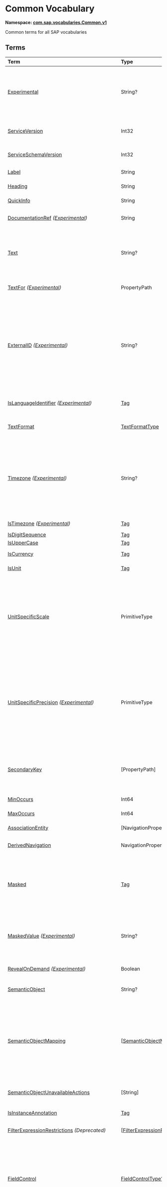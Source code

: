 # Common Vocabulary
**Namespace: [com.sap.vocabularies.Common.v1](Common.xml)**

Common terms for all SAP vocabularies


## Terms

Term|Type|Description
:---|:---|:----------
[Experimental](Common.xml#L43)|String?|<a name="Experimental"></a>Terms, types, and properties annotated with this term are experimental and can be changed incompatibly or removed completely any time without prior warning.<br>Do not use or rely on experimental terms, types, and properties in production environments.
[ServiceVersion](Common.xml#L54)|Int32|<a name="ServiceVersion"></a>1 for first version of a service, incremented when schema changes incompatibly and service is published with a different URI
[ServiceSchemaVersion](Common.xml#L57)|Int32|<a name="ServiceSchemaVersion"></a>0 for first schema version within a service version, incremented when schema changes compatibly
[Label](Common.xml#L62)|String|<a name="Label"></a>A short, human-readable text suitable for labels and captions in UIs
[Heading](Common.xml#L67)|String|<a name="Heading"></a>A short, human-readable text suitable for column headings in UIs
[QuickInfo](Common.xml#L72)|String|<a name="QuickInfo"></a>A short, human-readable text suitable for tool tips in UIs
[DocumentationRef](Common.xml#L77) *([Experimental](Common.md#Experimental))*|String|<a name="DocumentationRef"></a>A URI referencing language-dependent documentation for the annotated model element ([Example](Common.xml#L80))
[Text](Common.xml#L91)|String?|<a name="Text"></a>A descriptive text for values of the annotated property. Value MUST be a dynamic expression when used as metadata annotation.<br>Applicable Annotation Terms:<ul><li>[TextArrangement](UI.md#TextArrangement)</li></ul>
[TextFor](Common.xml#L101) *([Experimental](Common.md#Experimental))*|PropertyPath|<a name="TextFor"></a>The annotated property contains a descriptive text for values of the referenced property.
[ExternalID](Common.xml#L107) *([Experimental](Common.md#Experimental))*|String?|<a name="ExternalID"></a>A human readable identifier for values of the annotated property or parameter. Value MUST be a dynamic expression when used as metadata annotation.<br>If the annotated property is (part of) a foreign key of a resource, the external id is a human readable (part of an) identifier of this resource. There is a one-to-one relationship between each possible value of the annotated property and the corresponding external id. The annotation of a parameter refers to a property of the operation binding parameter.
[IsLanguageIdentifier](Common.xml#L125) *([Experimental](Common.md#Experimental))*|[Tag](https://github.com/oasis-tcs/odata-vocabularies/blob/main/vocabularies/Org.OData.Core.V1.md#Tag)|<a name="IsLanguageIdentifier"></a>An identifier to distinguish multiple texts in different languages for the same entity
[TextFormat](Common.xml#L130)|[TextFormatType](#TextFormatType)|<a name="TextFormat"></a>The annotated property, parameter, or return type contains human-readable text that may contain formatting information
[Timezone](Common.xml#L143) *([Experimental](Common.md#Experimental))*|String?|<a name="Timezone"></a>The point in time represented by the annotated property or parameter shall be interpreted in the given time zone<br>Time zones shall be specified according to the [IANA](https://www.iana.org/time-zones) standard. If this annotation is absent or null or an empty string, points in time are typically interpreted in the current user's or default time zone. The annotation value can be a path expression resolving to a property that may be tagged with [`IsTimezone`](#IsTimezone).
[IsTimezone](Common.xml#L153) *([Experimental](Common.md#Experimental))*|[Tag](https://github.com/oasis-tcs/odata-vocabularies/blob/main/vocabularies/Org.OData.Core.V1.md#Tag)|<a name="IsTimezone"></a>Annotated property or parameter is a time zone
[IsDigitSequence](Common.xml#L204)|[Tag](https://github.com/oasis-tcs/odata-vocabularies/blob/main/vocabularies/Org.OData.Core.V1.md#Tag)|<a name="IsDigitSequence"></a>Contains only digits
[IsUpperCase](Common.xml#L209)|[Tag](https://github.com/oasis-tcs/odata-vocabularies/blob/main/vocabularies/Org.OData.Core.V1.md#Tag)|<a name="IsUpperCase"></a>Contains just uppercase characters
[IsCurrency](Common.xml#L214)|[Tag](https://github.com/oasis-tcs/odata-vocabularies/blob/main/vocabularies/Org.OData.Core.V1.md#Tag)|<a name="IsCurrency"></a>Annotated property or parameter is a currency code
[IsUnit](Common.xml#L219)|[Tag](https://github.com/oasis-tcs/odata-vocabularies/blob/main/vocabularies/Org.OData.Core.V1.md#Tag)|<a name="IsUnit"></a>Annotated property or parameter is a unit of measure
[UnitSpecificScale](Common.xml#L223)|PrimitiveType|<a name="UnitSpecificScale"></a>The number of fractional decimal digits of a currency amount or measured quantity<br>The annotated property contains a currency code or unit of measure, and the annotation value specifies the default scale of numeric values with that currency code or unit of measure. Can be used in e.g. a list of available currency codes or units of measure, or a list of measuring devices to specify the number of fractional digits captured by that device.
[UnitSpecificPrecision](Common.xml#L228) *([Experimental](Common.md#Experimental))*|PrimitiveType|<a name="UnitSpecificPrecision"></a>The number of significant decimal digits of a currency amount or measured quantity<br>The annotated property contains a currency code or unit of measure, and the annotation value specifies the default precision of numeric values with that currency code or unit of measure. Can be used in e.g. a list of available currency codes or units of measure, or a list of measuring devices to specify the number of significant digits captured by that device.
[SecondaryKey](Common.xml#L234)|\[PropertyPath\]|<a name="SecondaryKey"></a>The listed properties form a secondary key<br>Multiple secondary keys are possible using different qualifiers. Unlike [`Core.AlternateKeys`](https://github.com/oasis-tcs/odata-vocabularies/blob/main/vocabularies/Org.OData.Core.V1.md#AlternateKeys), secondary keys need not support addressing an entity in a resource path.
[MinOccurs](Common.xml#L243)|Int64|<a name="MinOccurs"></a>The annotated set or collection contains at least this number of items
[MaxOccurs](Common.xml#L247)|Int64|<a name="MaxOccurs"></a>The annotated set or collection contains at most this number of items
[AssociationEntity](Common.xml#L251)|\[NavigationPropertyPath\]|<a name="AssociationEntity"></a>Entity representing an n:m association with attributes
[DerivedNavigation](Common.xml#L258)|NavigationPropertyPath|<a name="DerivedNavigation"></a>Shortcut for a multi-segment navigation, contains the long path with all its segments
[Masked](Common.xml#L264)|[Tag](https://github.com/oasis-tcs/odata-vocabularies/blob/main/vocabularies/Org.OData.Core.V1.md#Tag)|<a name="Masked"></a>Property contains sensitive data that should by default be masked on a UI and clear-text visible only upon user interaction<br>This tag affects only the presentation to the user. The data are still transmitted in the response and can hence be observed using browser tools.
[MaskedValue](Common.xml#L283) *([Experimental](Common.md#Experimental))*|String?|<a name="MaskedValue"></a>Property contains sensitive data that is by default not transferred<br>By default a masked property is excluded from responses and instead an instance annotation with this term is sent, containing a masked value that can be rendered by user interfaces.
[RevealOnDemand](Common.xml#L292) *([Experimental](Common.md#Experimental))*|Boolean|<a name="RevealOnDemand"></a>Unmasked data for this property can be requested with custom query option `masked-values=false`
[SemanticObject](Common.xml#L298)|String?|<a name="SemanticObject"></a>Name of the Semantic Object represented as this entity type or identified by this property
[SemanticObjectMapping](Common.xml#L301)|\[[SemanticObjectMappingAbstract](#SemanticObjectMappingAbstract)\]|<a name="SemanticObjectMapping"></a>Maps properties of the annotated entity type or sibling properties of the annotated property to properties of the Semantic Object<br>This allows "renaming" of properties in the current context to match property names of the Semantic Object, e.g. `SenderPartyID` to `PartyID`. Only properties explicitly listed in the mapping are renamed, all other properties are available for intent-based navigation with their "local" name.
[SemanticObjectUnavailableActions](Common.xml#L322)|\[String\]|<a name="SemanticObjectUnavailableActions"></a>List of actions that are not available in the current state of the instance of the Semantic Object
[IsInstanceAnnotation](Common.xml#L326)|[Tag](https://github.com/oasis-tcs/odata-vocabularies/blob/main/vocabularies/Org.OData.Core.V1.md#Tag)|<a name="IsInstanceAnnotation"></a>Term can also be used as instance annotation; AppliesTo of this term specifies where it can be applied
[FilterExpressionRestrictions](Common.xml#L356) *(Deprecated)*|\[[FilterExpressionRestrictionType](#FilterExpressionRestrictionType)\]|<a name="FilterExpressionRestrictions"></a>Use term Capabilities.FilterRestrictions instead
[FieldControl](Common.xml#L399)|[FieldControlType?](#FieldControlType)|<a name="FieldControl"></a>Control state of a property, parameter, or the media stream of a media entity<br>This term can be used for static field control, providing an enumeration member value in $metadata, as well as dynamically, providing a `Path` expression.<br>In the dynamic case the property referenced by the `Path` expression MUST be of type `Edm.Byte` to accommodate OData V2 services as well as V4 infrastructures that don't support enumeration types.
[ExceptionCategory](Common.xml#L456) *([Experimental](Common.md#Experimental))*|String|<a name="ExceptionCategory"></a>A machine-readable exception category
[Application](Common.xml#L461) *([Experimental](Common.md#Experimental))*|[ApplicationType](#ApplicationType)|<a name="Application"></a>...
[Timestamp](Common.xml#L481) *([Experimental](Common.md#Experimental))*|DateTimeOffset|<a name="Timestamp"></a>...
[TransactionId](Common.xml#L486) *([Experimental](Common.md#Experimental))*|String|<a name="TransactionId"></a>...
[ErrorResolution](Common.xml#L491) *([Experimental](Common.md#Experimental))*|[ErrorResolutionType](#ErrorResolutionType)|<a name="ErrorResolution"></a>Hints for resolving this error
[Messages](Common.xml#L509)|\[ComplexType\]|<a name="Messages"></a>Collection of end-user messages<br><p>The name of the message type is service-specific, its structure components are identified by naming convention, following the names of the OData error response structure.</p> <p>The minimum structure is</p> <ul> <li><code>code: Edm.String</code></li> <li><code>message: Edm.String</code></li> <li><code>target: Edm.String nullable</code></li> <li><code>additionalTargets: Collection(Edm.String)</code></li> <li><code>transition: Edm.Boolean</code></li> <li><code>numericSeverity: Edm.Byte</code></li> <li><code>longtextUrl: Edm.String nullable</code></li> </ul> 
[additionalTargets](Common.xml#L525) *([Experimental](Common.md#Experimental))*|\[String\]|<a name="additionalTargets"></a>Additional targets for the message<br>This instance annotation can be applied to the `error` object and the objects within the `details` array of an OData error response
[longtextUrl](Common.xml#L531)|URL|<a name="longtextUrl"></a>Location of the message long text<br>This instance annotation can be applied to the `error` object and the objects within the `details` array of an OData error response
[numericSeverity](Common.xml#L537)|[NumericMessageSeverityType](#NumericMessageSeverityType)|<a name="numericSeverity"></a>Classifies an end-user message as info, success, warning, or error<br>This instance annotation can be applied to the `error` object and the objects within the `details` array of an OData error response
[MaximumNumericMessageSeverity](Common.xml#L542) *([Experimental](Common.md#Experimental))*|[NumericMessageSeverityType?](#NumericMessageSeverityType)|<a name="MaximumNumericMessageSeverity"></a>The maximum severity of all end-user messages attached to an entity, null if no messages are attached<br>This metadata annotation can be applied to entity types that are also annotated with term [`Common.Messages`](#Messages)
[IsActionCritical](Common.xml#L571)|Boolean|<a name="IsActionCritical"></a>Criticality of the function or action to enforce a warning or similar before it's executed
[Attributes](Common.xml#L575)|\[PropertyPath\]|<a name="Attributes"></a>Attributes related to this property, which may occur in denormalized entity types
[RelatedRecursiveHierarchy](Common.xml#L579)|AnnotationPath|<a name="RelatedRecursiveHierarchy"></a>A recursive hierarchy related to this property. The annotation path must end in Aggregation.RecursiveHierarchy.
[Interval](Common.xml#L583)|[IntervalType](#IntervalType)|<a name="Interval"></a>An interval with lower and upper boundaries described by two properties
[ResultContext](Common.xml#L606)|[Tag](https://github.com/oasis-tcs/odata-vocabularies/blob/main/vocabularies/Org.OData.Core.V1.md#Tag)|<a name="ResultContext"></a>The annotated entity type has one or more containment navigation properties. An instance of the annotated entity type provides the context required for determining the target entity sets reached by these containment navigation properties.
[SAPObjectNodeType](Common.xml#L614) *([Experimental](Common.md#Experimental))*|[SAPObjectNodeTypeType](#SAPObjectNodeTypeType)|<a name="SAPObjectNodeType"></a>The SAP Object Node Type represented by the annotated entity type<br>SAP Object Node Types define the structure of SAP Object Types, which are a generalization of Business Object, Technical Object, Configuration Object, and Analytical Object.
[Composition](Common.xml#L630) *([Experimental](Common.md#Experimental))*|[Tag](https://github.com/oasis-tcs/odata-vocabularies/blob/main/vocabularies/Org.OData.Core.V1.md#Tag)|<a name="Composition"></a>The annotated navigation property represents a logical composition, even though it is non-containment<br>The entities related via this navigation property have an existential dependency on their composition parent. The entity set of the composition parent MUST contain a NavigationPropertyBinding for this navigation property.
[SAPObjectNodeTypeReference](Common.xml#L639) *([Experimental](Common.md#Experimental))*|String|<a name="SAPObjectNodeTypeReference"></a>The entity referenced by the annotated property has the [`SAPObjectNodeType`](#SAPObjectNodeType) with this name<br>The entity containing the property and the entity referenced by it will in general have different SAP Object Node Types.
[IsNaturalPerson](Common.xml#L647)|[Tag](https://github.com/oasis-tcs/odata-vocabularies/blob/main/vocabularies/Org.OData.Core.V1.md#Tag)|<a name="IsNaturalPerson"></a>The annotated entity type (e.g. `Employee`) or annotation (e.g. `IsImageUrl`) represents a natural person
[ValueList](Common.xml#L653)|[ValueListType](#ValueListType)|<a name="ValueList"></a>Specifies how to get a list of acceptable values for a property or parameter<br>The value list can be based on user input that is passed in the value list request. The value list can be used for type-ahead and classical pick lists.
[ValueListRelevantQualifiers](Common.xml#L727)|\[[SimpleIdentifier](https://github.com/oasis-tcs/odata-vocabularies/blob/main/vocabularies/Org.OData.Core.V1.md#SimpleIdentifier)\]|<a name="ValueListRelevantQualifiers"></a>List of qualifiers of relevant ValueList annotations<br>The value of this annotation is a dynamic expression for calculating the qualifiers of relevant value lists depending on the values of one or more other properties.
[ValueListWithFixedValues](Common.xml#L732)|[Tag](https://github.com/oasis-tcs/odata-vocabularies/blob/main/vocabularies/Org.OData.Core.V1.md#Tag)|<a name="ValueListWithFixedValues"></a>If specified as true, there's only one value list mapping and its value list consists of a small number of fixed values<br>Applicable Annotation Terms:<ul><li>[ValueListShowValuesImmediately](#ValueListShowValuesImmediately)</li></ul>
[ValueListShowValuesImmediately](Common.xml#L741) *([Experimental](Common.md#Experimental))*|[Tag](https://github.com/oasis-tcs/odata-vocabularies/blob/main/vocabularies/Org.OData.Core.V1.md#Tag)|<a name="ValueListShowValuesImmediately"></a>A value list with a very small number of fixed values, can decide to show all values immediately
[ValueListForValidation](Common.xml#L746)|String|<a name="ValueListForValidation"></a>Contains the qualifier of the ValueList or ValueListMapping that should be used for validation<br>An empty string identifies the ValueList or ValueListMapping without a qualifier.
[ValueListReferences](Common.xml#L751)|\[URL\]|<a name="ValueListReferences"></a>A list of URLs of CSDL documents containing value list mappings for this parameter or property
[ValueListMapping](Common.xml#L756)|[ValueListMappingType](#ValueListMappingType)|<a name="ValueListMapping"></a>Specifies the mapping between data service properties and value list properties<br>The value list can be filtered based on user input. It can be used for type-ahead and classical pick lists. There may be many alternative mappings with different qualifiers.
[IsCalendarYear](Common.xml#L868)|[Tag](https://github.com/oasis-tcs/odata-vocabularies/blob/main/vocabularies/Org.OData.Core.V1.md#Tag)|<a name="IsCalendarYear"></a>Property encodes a year number as string following the logical pattern (-?)YYYY(Y*) consisting of an optional minus sign for years B.C. followed by at least four digits. The string matches the regex pattern -?([1-9][0-9]{3,}\|0[0-9]{3})
[IsCalendarHalfyear](Common.xml#L877)|[Tag](https://github.com/oasis-tcs/odata-vocabularies/blob/main/vocabularies/Org.OData.Core.V1.md#Tag)|<a name="IsCalendarHalfyear"></a>Property encodes a halfyear number as string following the logical pattern H consisting of a single digit. The string matches the regex pattern [1-2]
[IsCalendarQuarter](Common.xml#L886)|[Tag](https://github.com/oasis-tcs/odata-vocabularies/blob/main/vocabularies/Org.OData.Core.V1.md#Tag)|<a name="IsCalendarQuarter"></a>Property encodes a calendar quarter number as string following the logical pattern Q consisting of a single digit. The string matches the regex pattern [1-4]
[IsCalendarMonth](Common.xml#L895)|[Tag](https://github.com/oasis-tcs/odata-vocabularies/blob/main/vocabularies/Org.OData.Core.V1.md#Tag)|<a name="IsCalendarMonth"></a>Property encodes a calendar month number as string following the logical pattern MM consisting of two digits. The string matches the regex pattern 0[1-9]\|1[0-2]
[IsCalendarWeek](Common.xml#L904)|[Tag](https://github.com/oasis-tcs/odata-vocabularies/blob/main/vocabularies/Org.OData.Core.V1.md#Tag)|<a name="IsCalendarWeek"></a>Property encodes a calendar week number as string following the logical pattern WW consisting of two digits. The string matches the regex pattern 0[1-9]\|[1-4][0-9]\|5[0-3]
[IsDayOfCalendarMonth](Common.xml#L913)|[Tag](https://github.com/oasis-tcs/odata-vocabularies/blob/main/vocabularies/Org.OData.Core.V1.md#Tag)|<a name="IsDayOfCalendarMonth"></a>Day number relative to a calendar month. Valid values are between 1 and 31.
[IsDayOfCalendarYear](Common.xml#L921)|[Tag](https://github.com/oasis-tcs/odata-vocabularies/blob/main/vocabularies/Org.OData.Core.V1.md#Tag)|<a name="IsDayOfCalendarYear"></a>Day number relative to a calendar year. Valid values are between 1 and 366.
[IsCalendarYearHalfyear](Common.xml#L929)|[Tag](https://github.com/oasis-tcs/odata-vocabularies/blob/main/vocabularies/Org.OData.Core.V1.md#Tag)|<a name="IsCalendarYearHalfyear"></a>Property encodes a calendar year and halfyear as string following the logical pattern (-?)YYYY(Y*)H consisting of an optional minus sign for years B.C. followed by at least five digits, where the last digit represents the halfyear. The string matches the regex pattern -?([1-9][0-9]{3,}\|0[0-9]{3})[1-2]
[IsCalendarYearQuarter](Common.xml#L939)|[Tag](https://github.com/oasis-tcs/odata-vocabularies/blob/main/vocabularies/Org.OData.Core.V1.md#Tag)|<a name="IsCalendarYearQuarter"></a>Property encodes a calendar year and quarter as string following the logical pattern (-?)YYYY(Y*)Q consisting of an optional minus sign for years B.C. followed by at least five digits, where the last digit represents the quarter. The string matches the regex pattern -?([1-9][0-9]{3,}\|0[0-9]{3})[1-4]
[IsCalendarYearMonth](Common.xml#L949)|[Tag](https://github.com/oasis-tcs/odata-vocabularies/blob/main/vocabularies/Org.OData.Core.V1.md#Tag)|<a name="IsCalendarYearMonth"></a>Property encodes a calendar year and month as string following the logical pattern (-?)YYYY(Y*)MM consisting of an optional minus sign for years B.C. followed by at least six digits, where the last two digits represent the months January to December. The string matches the regex pattern -?([1-9][0-9]{3,}\|0[0-9]{3})(0[1-9]\|1[0-2])
[IsCalendarYearWeek](Common.xml#L960)|[Tag](https://github.com/oasis-tcs/odata-vocabularies/blob/main/vocabularies/Org.OData.Core.V1.md#Tag)|<a name="IsCalendarYearWeek"></a>Property encodes a calendar year and week as string following the logical pattern (-?)YYYY(Y*)WW consisting of an optional minus sign for years B.C. followed by at least six digits, where the last two digits represent week number in the year. The string matches the regex pattern -?([1-9][0-9]{3,}\|0[0-9]{3})(0[1-9]\|[1-4][0-9]\|5[0-3])
[IsCalendarDate](Common.xml#L970)|[Tag](https://github.com/oasis-tcs/odata-vocabularies/blob/main/vocabularies/Org.OData.Core.V1.md#Tag)|<a name="IsCalendarDate"></a>Property encodes a calendar date: year, month and day as string following the logical pattern (-?)YYYY(Y*)MMDD consisting of an optional minus sign for years B.C. followed by at least eight digits, where the last four digits represent the months January to December (MM) and the day of the month (DD). The string matches the regex pattern -?([1-9][0-9]{3,}\|0[0-9]{3})(0[1-9]\|1[0-2])(0[1-9]\|[12][0-9]\|3[01]) The regex pattern does not reflect the additional constraint for "Day-of-month Values": The day value must be no more than 30 if month is one of 04, 06, 09, or 11, no more than 28 if month is 02 and year is not divisible by 4, or is divisible by 100 but not by 400, and no more than 29 if month is 02 and year is divisible by 400, or by 4 but not by 100.
[IsFiscalYear](Common.xml#L987)|[Tag](https://github.com/oasis-tcs/odata-vocabularies/blob/main/vocabularies/Org.OData.Core.V1.md#Tag)|<a name="IsFiscalYear"></a>Property encodes a fiscal year number as string following the logical pattern YYYY consisting of four digits. The string matches the regex pattern [1-9][0-9]{3}
[IsFiscalPeriod](Common.xml#L996)|[Tag](https://github.com/oasis-tcs/odata-vocabularies/blob/main/vocabularies/Org.OData.Core.V1.md#Tag)|<a name="IsFiscalPeriod"></a>Property encodes a fiscal period as string following the logical pattern PPP consisting of three digits. The string matches the regex pattern [0-9]{3}
[IsFiscalYearPeriod](Common.xml#L1005)|[Tag](https://github.com/oasis-tcs/odata-vocabularies/blob/main/vocabularies/Org.OData.Core.V1.md#Tag)|<a name="IsFiscalYearPeriod"></a>Property encodes a fiscal year and period as string following the logical pattern YYYYPPP consisting of seven digits, where the last three digits represent the fiscal period in the year. The string matches the regex pattern ([1-9][0-9]{3})([0-9]{3})
[IsFiscalQuarter](Common.xml#L1015)|[Tag](https://github.com/oasis-tcs/odata-vocabularies/blob/main/vocabularies/Org.OData.Core.V1.md#Tag)|<a name="IsFiscalQuarter"></a>Property encodes a fiscal quarter number as string following the logical pattern Q consisting of a single digit. The string matches the regex pattern [1-4]
[IsFiscalYearQuarter](Common.xml#L1023)|[Tag](https://github.com/oasis-tcs/odata-vocabularies/blob/main/vocabularies/Org.OData.Core.V1.md#Tag)|<a name="IsFiscalYearQuarter"></a>Property encodes a fiscal year and quarter as string following the logical pattern YYYYQ consisting of five digits, where the last digit represents the quarter. The string matches the regex pattern [1-9][0-9]{3}[1-4]
[IsFiscalWeek](Common.xml#L1032)|[Tag](https://github.com/oasis-tcs/odata-vocabularies/blob/main/vocabularies/Org.OData.Core.V1.md#Tag)|<a name="IsFiscalWeek"></a>Property encodes a fiscal week number as string following the logical pattern WW consisting of two digits. The string matches the regex pattern 0[1-9]\|[1-4][0-9]\|5[0-3]
[IsFiscalYearWeek](Common.xml#L1040)|[Tag](https://github.com/oasis-tcs/odata-vocabularies/blob/main/vocabularies/Org.OData.Core.V1.md#Tag)|<a name="IsFiscalYearWeek"></a>Property encodes a fiscal year and week as string following the logical pattern YYYYWW consisting of six digits, where the last two digits represent the week number in the year. The string matches the regex pattern [1-9][0-9]{3}(0[1-9]\|[1-4][0-9]\|5[0-3])
[IsDayOfFiscalYear](Common.xml#L1049)|[Tag](https://github.com/oasis-tcs/odata-vocabularies/blob/main/vocabularies/Org.OData.Core.V1.md#Tag)|<a name="IsDayOfFiscalYear"></a>Day number relative to a fiscal year. Valid values are between 1 and 371.
[IsFiscalYearVariant](Common.xml#L1056)|[Tag](https://github.com/oasis-tcs/odata-vocabularies/blob/main/vocabularies/Org.OData.Core.V1.md#Tag)|<a name="IsFiscalYearVariant"></a>Property encodes a fiscal year variant
[MutuallyExclusiveTerm](Common.xml#L1064)|[Tag](https://github.com/oasis-tcs/odata-vocabularies/blob/main/vocabularies/Org.OData.Core.V1.md#Tag)|<a name="MutuallyExclusiveTerm"></a>Only one term of the group identified with the Qualifier attribute can be applied
[OperationTemplate](Common.xml#L1068) *([Experimental](Common.md#Experimental))*|[QualifiedName](#QualifiedName)|<a name="OperationTemplate"></a>Qualified name of an operation that serves as template for the operation described by the annotated term or term property<br>Operations named in this annotation cannot themselves be invoked.
[DraftRoot](Common.xml#L1077)|[DraftRootType](#DraftRootType)|<a name="DraftRoot"></a>Root entities of business documents that support the draft pattern
[DraftNode](Common.xml#L1218) *(Deprecated)*|[DraftNodeType](#DraftNodeType)|<a name="DraftNode"></a>Draft nodes are marked with [`DraftActivationVia`](#DraftActivationVia)
[DraftActivationVia](Common.xml#L1257)|\[[SimpleIdentifier](https://github.com/oasis-tcs/odata-vocabularies/blob/main/vocabularies/Org.OData.Core.V1.md#SimpleIdentifier)\]|<a name="DraftActivationVia"></a>Draft entities in this set are indirectly activated via draft entities in the referenced entity sets
[EditableFieldFor](Common.xml#L1261)|PropertyPath|<a name="EditableFieldFor"></a>The annotated property is an editable field for the referenced key property
[SemanticKey](Common.xml#L1291)|\[PropertyPath\]|<a name="SemanticKey"></a>The listed properties form the semantic key, i.e. they are unique modulo IsActiveEntity
[SideEffects](Common.xml#L1295)|[SideEffectsType](#SideEffectsType)|<a name="SideEffects"></a>Describes side-effects of modification operations
[DefaultValuesFunction](Common.xml#L1382)|[QualifiedName](#QualifiedName)|<a name="DefaultValuesFunction"></a>Function to calculate default values based on user input that is only known to the client and "context information" that is already available to the service<br><p>The default values function must have a bound overload whose binding parameter type matches the annotation target</p> <ul> <li>for an entity set: collection of entity type of entity set</li> <li>for a navigation property: identical to the type of the navigation property (single- or collection-valued)</li> <li>for a bound action/function: identical to the binding parameter type of the annotated action/function</li> </ul> <p>In addition the overload can have non-binding parameters for values that the user has already entered:</p> <ul> <li>for an entity set or navigation property: each non-binding parameter name and type must match the name and type of a property of the entity to be created</li> <li>for an action or function: each non-binding parameter name and type must match the name and type of a non-binding parameter of the action or function to be called</li> </ul> <p>The result type of the default values function is a complex type whose properties correspond in name and type to a subset of</p> <ul> <li>the properties of the entity to create, or</li> <li>the parameters of the action or function to call</li> </ul> 
[DerivedDefaultValue](Common.xml#L1402) *([Experimental](Common.md#Experimental))*|String|<a name="DerivedDefaultValue"></a>Function import to derive a default value for the property from a given context.<br><p>Function import has two parameters of complex types:</p> <ul> <li><code>parameters</code>, a structure resembling the entity type the parameter entity set related to the entity set of the annotated property</li> <li><code>properties</code>, a structure resembling the type of the entity set of the annotated property</li> </ul> <p>The return type must be of the same type as the annotated property.</p> <p>Arguments passed to the function import are used as context for deriving the default value. The function import returns this default value, or null in case such a value could not be determined.</p> 
[FilterDefaultValue](Common.xml#L1419)|PrimitiveType?|<a name="FilterDefaultValue"></a>A default value for the property to be used in filter expressions.
[FilterDefaultValueHigh](Common.xml#L1423) *([Experimental](Common.md#Experimental))*|PrimitiveType?|<a name="FilterDefaultValueHigh"></a>A default upper limit for the property to be used in 'less than or equal' filter expressions.
[DerivedFilterDefaultValue](Common.xml#L1428) *([Experimental](Common.md#Experimental))*|String|<a name="DerivedFilterDefaultValue"></a>Function import to derive a default value for the property from a given context in order to use it in filter expressions.<br><p>Function import has two parameters of complex types:</p> <ul> <li><code>parameters</code>, a structure resembling the entity type the parameter entity set related to the entity set of the annotated property</li> <li><code>properties</code>, a structure resembling the type of the entity set of the annotated property</li> </ul> <p>The return type must be of the same type as the annotated property.</p> <p>Arguments passed to the function import are used as context for deriving the default value. The function import returns this default value, or null in case such a value could not be determined.</p> 
[SortOrder](Common.xml#L1448)|\[[SortOrderType](#SortOrderType)\]|<a name="SortOrder"></a>List of sort criteria<br>The items of the annotated entity set or the items of the collection of the annotated entity type are sorted by the first entry of the SortOrder collection. Items with same value for this first sort criteria are sorted by the second entry of the SortOrder collection, and so on.
[RecursiveHierarchy](Common.xml#L1508) *(Deprecated)*|[RecursiveHierarchyType](#RecursiveHierarchyType)|<a name="RecursiveHierarchy"></a>Use terms [Aggregation.RecursiveHierarchy](https://github.com/oasis-tcs/odata-vocabularies/blob/main/vocabularies/Org.OData.Aggregation.V1.md#RecursiveHierarchy) and [Hierarchy.RecursiveHierarchy](https://github.com/SAP/odata-vocabularies/blob/main/vocabularies/Hierarchy.md#RecursiveHierarchy) instead
[CreatedAt](Common.xml#L1556)|DateTimeOffset?|<a name="CreatedAt"></a>Creation timestamp
[CreatedBy](Common.xml#L1560)|[UserID?](#UserID)|<a name="CreatedBy"></a>First editor
[ChangedAt](Common.xml#L1564)|DateTimeOffset?|<a name="ChangedAt"></a>Last modification timestamp
[ChangedBy](Common.xml#L1568)|[UserID?](#UserID)|<a name="ChangedBy"></a>Last editor
[OriginalProtocolVersion](Common.xml#L1580)|String|<a name="OriginalProtocolVersion"></a>Original protocol version of a converted (V4) CSDL document, allowed values `2.0` and `3.0`
[ApplyMultiUnitBehaviorForSortingAndFiltering](Common.xml#L1585)|[Tag](https://github.com/oasis-tcs/odata-vocabularies/blob/main/vocabularies/Org.OData.Core.V1.md#Tag)|<a name="ApplyMultiUnitBehaviorForSortingAndFiltering"></a>Sorting and filtering of amounts in multiple currencies needs special consideration<br>TODO: add link to UX documentation on https://experience.sap.com/fiori-design/
[mediaUploadLink](Common.xml#L1590) *([Experimental](Common.md#Experimental))*|URL|<a name="mediaUploadLink"></a>URL for uploading new media content to a Document Management Service<br>In contrast to the `@odata.mediaEditLink` this URL allows to upload new media content without directly changing a stream property or media resource. The upload request typically uses HTTP POST with `Content-Type: multipart/form-data` following RFC 7578. The upload request must contain one multipart representing the content of the file. The `name` parameter in the `Content-Disposition` header (as described in RFC 7578) is irrelevant, but the `filename` parameter is expected. If the request succeeds the response will contain a JSON body of `Content-Type: application/json` with a JSON property `readLink`. The newly uploaded media resource can be linked to the stream property by changing the `@odata.mediaReadLink` to the value of this `readLink` in a subsequent PATCH request to the OData entity.
[PrimitivePropertyPath](Common.xml#L1605) *([Experimental](Common.md#Experimental))*|[Tag](https://github.com/oasis-tcs/odata-vocabularies/blob/main/vocabularies/Org.OData.Core.V1.md#Tag)|<a name="PrimitivePropertyPath"></a>A term or term property with this tag whose type is (a collection of) `Edm.PropertyPath` MUST resolve to a primitive structural property
[WebSocketBaseURL](Common.xml#L1610) *([Experimental](Common.md#Experimental))*|URL|<a name="WebSocketBaseURL"></a>Base URL for WebSocket connections<br>This annotation MUST be unqualified.
[WebSocketChannel](Common.xml#L1618) *([Experimental](Common.md#Experimental))*|String?|<a name="WebSocketChannel"></a>Channel for WebSocket connections<br><p>Messages sent over the channel follow the <a href="https://community.sap.com/t5/application-development-blog-posts/specification-of-the-push-channel-protocol-pcp/ba-p/13137541">ABAP Push Channel Protocol</a>. To consume a channel, the client opens a web socket connection at the <a href="#WebSocketBaseURL"><code>WebSocketBaseURL</code></a> followed by URL parameters</p> <ul> <li>parameter name = annotation qualifier, parameter value = channel ID (see below)</li> <li>parameter name = <code>relatedService</code>, parameter value = base URL (relative to server root) of the OData service of the app</li> </ul> <p>Supported qualifiers and channel IDs:</p> <dl> <dt>`sideEffects` <dd>Notifications about side effects to be triggered by the client (channel ID = non-null annotation value) </dl> 
[AddressViaNavigationPath](Common.xml#L1635)|[Tag](https://github.com/oasis-tcs/odata-vocabularies/blob/main/vocabularies/Org.OData.Core.V1.md#Tag)|<a name="AddressViaNavigationPath"></a>Service prefers requests to use a resource path with navigation properties<br>Use this tag on services that do not restrict requests to certain resource paths via [`Capabilities`](https://oasis-tcs.github.io/odata-vocabularies/vocabularies/Org.OData.Capabilities.V1.html) or [`Core.RequiresExplicitBinding`](https://oasis-tcs.github.io/odata-vocabularies/vocabularies/Org.OData.Core.V1.html#RequiresExplicitBinding) annotations, but that prefer requests with a resource path that contains the navigation properties reflecting the UI structure.<br>For example, entering a cancellation fee into an order item field bound to `CancellationItem/Fee` leads to a `PATCH Orders(23)/Items(5)/CancellationItem` request with `{"Fee": ...}` payload.
[IsActionPayload](Common.xml#L1650) *([Experimental](Common.md#Experimental))*|\[PropertyPath\]|<a name="IsActionPayload"></a>A PUT or DELETE request that addresses a stream value via this annotation target path behaves like an operation with side effects<br>It has the same effect as an action invocation with a stream parameter in the payload but allows the stream value to be processed chunk-by-chunk. Other properties of the same entity that are referenced in the path collection can be set as part of the same operation, as if they were additional action parameters. They must be transferred in a prior PUT or PATCH request. Creation and deletion of the entity are implicitly handled by the service.

<a name="TextFormatType"></a>
## [TextFormatType](Common.xml#L134)


Member|Value|Description
:-----|----:|:----------
[plain](Common.xml#L135)|0|Plain text, line breaks represented as the character 0x0A
[html](Common.xml#L138)|1|Plain text with markup that can validly appear directly within an HTML DIV element

<a name="SemanticObjectMappingAbstract"></a>
## [*SemanticObjectMappingAbstract*](Common.xml#L305)
Maps a property of the Semantic Object to a property of the annotated entity type or a sibling property of the annotated property or a constant value

**Derived Types:**
- [SemanticObjectMappingType](#SemanticObjectMappingType)
- [SemanticObjectMappingConstant](#SemanticObjectMappingConstant)

Property|Type|Description
:-------|:---|:----------
[SemanticObjectProperty](Common.xml#L307)|String|Name of the Semantic Object property

<a name="SemanticObjectMappingType"></a>
## [SemanticObjectMappingType](Common.xml#L311): [SemanticObjectMappingAbstract](#SemanticObjectMappingAbstract)


Property|Type|Description
:-------|:---|:----------
[*SemanticObjectProperty*](Common.xml#L307)|String|Name of the Semantic Object property
[LocalProperty](Common.xml#L312)|PropertyPath|Path to a local property that provides the value for the Semantic Object property

<a name="SemanticObjectMappingConstant"></a>
## [SemanticObjectMappingConstant](Common.xml#L316): [SemanticObjectMappingAbstract](#SemanticObjectMappingAbstract) *([Experimental](Common.md#Experimental))*


Property|Type|Description
:-------|:---|:----------
[*SemanticObjectProperty*](Common.xml#L307)|String|Name of the Semantic Object property
[Constant](Common.xml#L318)|PrimitiveType|Constant value for the Semantic Object property

<a name="FilterExpressionRestrictionType"></a>
## [FilterExpressionRestrictionType](Common.xml#L367) *(Deprecated)*
Use term Capabilities.FilterRestrictions instead

<a name="FilterExpressionType"></a>
## [FilterExpressionType](Common.xml#L379) *(Deprecated)*
Use term Capabilities.FilterRestrictions instead

<a name="FieldControlType"></a>
## [FieldControlType](Common.xml#L404)
Control state of a property

When changes are requested, the value of this annotation in the before-image or after-image
          of the request plays a role. These may differ if the value is given dynamically in the metadata.

Member|Value|Description
:-----|----:|:----------
[Mandatory](Common.xml#L410)|7|Property is mandatory from a business perspective<br><p>A request that</p> <ul> <li>sets the property to null or an empty value or</li> <li>creates a non-<a href="#DraftRoot">draft</a> entity and omits the property or</li> <li>activates a draft entity while the property is null or empty</li> </ul> <p>fails entirely if this annotation is <code>Mandatory</code> in the after-image of the request. The empty string is an empty value. Service-specific rules may consider other values, also of non-string type, empty. Values in draft entities are never considered empty. Mandatory properties SHOULD be decorated in the UI with an asterisk. Null or empty values can also be disallowed by restricting the property value range with the standard type facet <code>Nullable</code> or terms from the <a href="https://github.com/oasis-tcs/odata-vocabularies/blob/main/vocabularies/Org.OData.Validation.V1.md">Validation vocabulary</a>.</p> 
[Optional](Common.xml#L426)|3|Property may have a value<br>This value does not make sense as a static annotation value.
[ReadOnly](Common.xml#L430)|1|Property value cannot be changed<br>A request to change the property to a value that differs from the before-image fails entirely according to [OData-Protocol, section 11.4.3](https://docs.oasis-open.org/odata/odata/v4.01/odata-v4.01-part1-protocol.html#sec_UpdateanEntity) if this annotation is given dynamically as `ReadOnly` in the before-image of the request.<br> To statically mark a property as read-only use term [Core.Computed](https://github.com/oasis-tcs/odata-vocabularies/blob/main/vocabularies/Org.OData.Core.V1.md#Computed) instead.
[Inapplicable](Common.xml#L440)|0|Property has no meaning in the current entity state<br>A request that sets the property to a non-initial non-null value fails entirely if this annotation is `Inapplicable` in the after-image of the request.<br> This value does not make sense as a static annotation value.<br>Example for dynamic use: in a travel expense report the property `DestinationCountry` is inapplicable if trip type is domestic, and mandatory if trip type is international.
[Hidden](Common.xml#L450)|0|Deprecated synonym for Inapplicable, do not use<br>To statically hide a property on a UI use [UI.Hidden](UI.md#Hidden) instead

<a name="ApplicationType"></a>
## [ApplicationType](Common.xml#L466) *([Experimental](Common.md#Experimental))*


Property|Type|Description
:-------|:---|:----------
[Component](Common.xml#L468)|String?|Software component of service implementation
[ServiceRepository](Common.xml#L471)|String?|...
[ServiceId](Common.xml#L474)|String?|...
[ServiceVersion](Common.xml#L477)|String?|...

<a name="ErrorResolutionType"></a>
## [ErrorResolutionType](Common.xml#L496) *([Experimental](Common.md#Experimental))*


Property|Type|Description
:-------|:---|:----------
[Analysis](Common.xml#L498)|String?|Short hint on how to analyze this error
[Note](Common.xml#L501)|String?|Note for error resolution
[AdditionalNote](Common.xml#L504)|String?|Additional note for error resolution

<a name="NumericMessageSeverityType"></a>
## [NumericMessageSeverityType](Common.xml#L547)
**Type:** Byte

Classifies an end-user message as info, success, warning, or error

Allowed Value|Description
:------------|:----------
[1](Common.xml#L551)|Success - no action required
[2](Common.xml#L555)|Information - no action required
[3](Common.xml#L559)|Warning - action may be required
[4](Common.xml#L563)|Error - action is required

<a name="IntervalType"></a>
## [IntervalType](Common.xml#L586)


Property|Type|Description
:-------|:---|:----------
[Label](Common.xml#L587) *([Experimental](Common.md#Experimental))*|String?|A short, human-readable text suitable for labels and captions in UIs
[LowerBoundary](Common.xml#L592)|PropertyPath|Property holding the lower interval boundary
[LowerBoundaryIncluded](Common.xml#L595)|Boolean|The lower boundary value is included in the interval
[UpperBoundary](Common.xml#L598)|PropertyPath|Property holding the upper interval boundary
[UpperBoundaryIncluded](Common.xml#L601)|Boolean|The upper boundary value is included in the interval

<a name="SAPObjectNodeTypeType"></a>
## [SAPObjectNodeTypeType](Common.xml#L622) *([Experimental](Common.md#Experimental))*
Information about an SAP Object Node Type

Property|Type|Description
:-------|:---|:----------
[Name](Common.xml#L625)|String|The name of the SAP Object Node Type

<a name="ValueListType"></a>
## [ValueListType](Common.xml#L657)


Property|Type|Description
:-------|:---|:----------
[Label](Common.xml#L678)|String?|Headline for value list, fallback is the label of the property or parameter
[CollectionPath](Common.xml#L682)|String|Resource path of an OData collection with possible values, relative to CollectionRoot
[CollectionRoot](Common.xml#L685)|String?|Service root of the value list collection; not specified means local to the document containing the annotation
[DistinctValuesSupported](Common.xml#L688)|Boolean|Indicates that the value list supports a 'distinct' aggregation on the value list properties defined via ValueListParameterInOut and ValueListParameterOut
[SearchSupported](Common.xml#L691)|Boolean|Value list supports the $search query option<br>The value of the target property is used as the search expression instead of in $filter
[FetchValues](Common.xml#L695)|[FetchValuesType?](#FetchValuesType)|Hint on when to fetch values
[PresentationVariantQualifier](Common.xml#L698)|[SimpleIdentifier?](https://github.com/oasis-tcs/odata-vocabularies/blob/main/vocabularies/Org.OData.Core.V1.md#SimpleIdentifier)|Alternative representation of a value help, e.g. as a bar chart<br>Qualifier for annotation with term [UI.PresentationVariant](UI.md#PresentationVariant) on the entity set identified via CollectionPath
[SelectionVariantQualifier](Common.xml#L702)|[SimpleIdentifier?](https://github.com/oasis-tcs/odata-vocabularies/blob/main/vocabularies/Org.OData.Core.V1.md#SimpleIdentifier)|Optional combination of parameters and filters to query the value help entity set<br>Qualifier for annotation with term [UI.SelectionVariant](UI.md#SelectionVariant) on the entity set identified via CollectionPath
[Parameters](Common.xml#L706)|\[[ValueListParameter](#ValueListParameter)\]|Instructions on how to construct the value list request and consume response properties

**Applicable Annotation Terms:**

- [QuickInfo](#QuickInfo)

<a name="FetchValuesType"></a>
## [FetchValuesType](Common.xml#L711)
**Type:** Byte

Hint on when to fetch values

Allowed Value|Description
:------------|:----------
[1](Common.xml#L715)|Fetch values immediately without filter
[2](Common.xml#L719)|Fetch values with a filter

<a name="ValueListMappingType"></a>
## [ValueListMappingType](Common.xml#L760)


Property|Type|Description
:-------|:---|:----------
[Label](Common.xml#L766)|String?|Headline for value list, fallback is the label of the property or parameter
[CollectionPath](Common.xml#L770)|String|Resource path of an OData collection with possible values, relative to the document containing the value list mapping
[DistinctValuesSupported](Common.xml#L773)|Boolean|Indicates that the value list supports a 'distinct' aggregation on the value list properties defined via ValueListParameterInOut and ValueListParameterOut
[FetchValues](Common.xml#L776)|[FetchValuesType?](#FetchValuesType)|Hint on when to fetch values
[PresentationVariantQualifier](Common.xml#L779)|[SimpleIdentifier?](https://github.com/oasis-tcs/odata-vocabularies/blob/main/vocabularies/Org.OData.Core.V1.md#SimpleIdentifier)|Alternative representation of a value help, e.g. as a bar chart<br>Qualifier for annotation with term [UI.PresentationVariant](UI.md#PresentationVariant) on the value list entity set identified via CollectionPath in the ValueListReference annotation
[SelectionVariantQualifier](Common.xml#L783)|[SimpleIdentifier?](https://github.com/oasis-tcs/odata-vocabularies/blob/main/vocabularies/Org.OData.Core.V1.md#SimpleIdentifier)|Optional combination of parameters and filters to query the value help entity set<br>Qualifier for annotation with term [UI.SelectionVariant](UI.md#SelectionVariant) on the entity set identified via CollectionPath
[Parameters](Common.xml#L787)|\[[ValueListParameter](#ValueListParameter)\]|Instructions on how to construct the value list request and consume response properties

**Applicable Annotation Terms:**

- [QuickInfo](#QuickInfo)

<a name="ValueListParameter"></a>
## [*ValueListParameter*](Common.xml#L792)


**Derived Types:**
- [ValueListParameterIn](#ValueListParameterIn)
- [ValueListParameterConstant](#ValueListParameterConstant)
- [ValueListParameterConstants](#ValueListParameterConstants)
- [ValueListParameterInOut](#ValueListParameterInOut)
- [ValueListParameterOut](#ValueListParameterOut)
- [ValueListParameterDisplayOnly](#ValueListParameterDisplayOnly)
- [ValueListParameterFilterOnly](#ValueListParameterFilterOnly)

Property|Type|Description
:-------|:---|:----------
[ValueListProperty](Common.xml#L793)|String|Path to property in the value list . Format is identical to PropertyPath annotations.

<a name="ValueListParameterIn"></a>
## [ValueListParameterIn](Common.xml#L797): [ValueListParameter](#ValueListParameter)


Property|Type|Description
:-------|:---|:----------
[*ValueListProperty*](Common.xml#L793)|String|Path to property in the value list . Format is identical to PropertyPath annotations.
[LocalDataProperty](Common.xml#L798)|PropertyPath|Path to property that is used to filter the value list with `eq` comparison<br>In case the property path contains a collection-based navigation or structural property, the filter is a set of `eq` comparisons connected by `or` operators
[InitialValueIsSignificant](Common.xml#L802)|Boolean|Initial value, e.g. empty string, is a valid and significant value

<a name="ValueListParameterConstant"></a>
## [ValueListParameterConstant](Common.xml#L806): [ValueListParameter](#ValueListParameter)


Property|Type|Description
:-------|:---|:----------
[*ValueListProperty*](Common.xml#L793)|String|Path to property in the value list . Format is identical to PropertyPath annotations.
[Constant](Common.xml#L807)|PrimitiveType|Constant value that is used to filter the value list with `eq` comparison, using the same representation as property default values, see [CSDL XML, 7.2.7 Default Value](https://docs.oasis-open.org/odata/odata-csdl-xml/v4.01/odata-csdl-xml-v4.01.html#sec_DefaultValue)
[InitialValueIsSignificant](Common.xml#L810) *([Experimental](Common.md#Experimental))*|Boolean|Initial value, e.g. empty string, is a valid and significant value

<a name="ValueListParameterConstants"></a>
## [ValueListParameterConstants](Common.xml#L815): [ValueListParameter](#ValueListParameter) *([Experimental](Common.md#Experimental))*


Property|Type|Description
:-------|:---|:----------
[*ValueListProperty*](Common.xml#L793)|String|Path to property in the value list . Format is identical to PropertyPath annotations.
[Constants](Common.xml#L817)|\[PrimitiveType\]|List of constant values that are used to filter the value list with `eq` comparisons connected by `or` operators, using the same representation as property default values, see [CSDL XML, 7.2.7 Default Value](https://docs.oasis-open.org/odata/odata-csdl-xml/v4.01/odata-csdl-xml-v4.01.html#sec_DefaultValue). Initial values are significant.<br>An empty list means a vacuous filter condition

<a name="ValueListParameterInOut"></a>
## [ValueListParameterInOut](Common.xml#L824): [ValueListParameter](#ValueListParameter)


Property|Type|Description
:-------|:---|:----------
[*ValueListProperty*](Common.xml#L793)|String|Path to property in the value list . Format is identical to PropertyPath annotations.
[LocalDataProperty](Common.xml#L825)|PropertyPath|Path to property that is used to filter the value list with `startswith` comparison and filled from the picked value list item
[InitialValueIsSignificant](Common.xml#L828)|Boolean|Initial value, e.g. empty string, is a valid and significant value

**Applicable Annotation Terms:**

- [Importance](UI.md#Importance)

<a name="ValueListParameterOut"></a>
## [ValueListParameterOut](Common.xml#L837): [ValueListParameter](#ValueListParameter)


Property|Type|Description
:-------|:---|:----------
[*ValueListProperty*](Common.xml#L793)|String|Path to property in the value list . Format is identical to PropertyPath annotations.
[LocalDataProperty](Common.xml#L838)|PropertyPath|Path to property that is filled from response

**Applicable Annotation Terms:**

- [Importance](UI.md#Importance)

<a name="ValueListParameterDisplayOnly"></a>
## [ValueListParameterDisplayOnly](Common.xml#L847): [ValueListParameter](#ValueListParameter)
Value list property that is not used to fill the edited entity

Property|Type|Description
:-------|:---|:----------
[*ValueListProperty*](Common.xml#L793)|String|Path to property in the value list . Format is identical to PropertyPath annotations.

**Applicable Annotation Terms:**

- [Importance](UI.md#Importance)

<a name="ValueListParameterFilterOnly"></a>
## [ValueListParameterFilterOnly](Common.xml#L855): [ValueListParameter](#ValueListParameter) *(Deprecated)*
All filterable properties of the value list can be used to filter

<a name="DraftRootType"></a>
## [DraftRootType](Common.xml#L1082): [DraftNodeType](#DraftNodeType)


Property|Type|Description
:-------|:---|:----------
[*ValidationFunction*](Common.xml#L1244) *(Deprecated)*|[QualifiedName?](#QualifiedName)|Separate validation without side-effects is not useful
[PreparationAction](Common.xml#L1083)|[QualifiedName?](#QualifiedName)|Action that prepares a draft document for later activation<br>The action is bound to the draft document root and has no parameters.
[ActivationAction](Common.xml#L1089)|[QualifiedName](#QualifiedName)|Action that activates a draft document<br>The action is bound to the draft document root and has no parameters.
[DiscardAction](Common.xml#L1095)|[QualifiedName?](#QualifiedName)|Action that discards a draft document<br>The action is bound to the draft document root and has no parameters.
[EditAction](Common.xml#L1101)|[QualifiedName?](#QualifiedName)|Action that creates an edit draft<br>The action is bound to the active document root node and has the signature of [`Template_EditAction`](#Template_EditAction).
[ResumeAction](Common.xml#L1108) *([Experimental](Common.md#Experimental))*|[QualifiedName?](#QualifiedName)|Action that resumes a draft document. The action re-acquires the exclusive lock if needed and checks if the related active document was not changed concurrently<br>The action is bound to the draft document root and has no parameters.
[NewAction](Common.xml#L1115)|[QualifiedName?](#QualifiedName)|Action that creates a new draft<br>The action is bound to the draft document root entity set and has the signature of [`Template_NewAction`](#Template_NewAction).<br>New drafts may also be created by POSTing an entity with property `IsActiveEntity` = `false` (default) to the entity set.
[AdditionalNewActions](Common.xml#L1124)|\[[QualifiedName](#QualifiedName)\]|Additional actions beside the default POST or standard `NewAction`that create a new draft<br>The actions are bound to the draft document root entity set and have the signature of [`Template_NewAction`](#Template_NewAction).
[ShareAction](Common.xml#L1131)|[QualifiedName?](#QualifiedName)|Action that shares a draft document with other users and restricts access to the listed users in their specified roles<br><p>The action is bound to the draft document root node and has the signature of <a href="#Template_ShareAction"><code>Template_ShareAction</code></a>. It restricts access to the listed users in their specified roles.</p> <p>If this action is present, the client can receive notifications about changes to the collaborative draft by opening a web socket connection at the <a href="#WebSocketBaseURL"><code>WebSocketBaseURL</code></a> followed by URL parameters</p> <ul> <li><code>relatedService</code> = base URL (relative to server root) of the OData service of the app</li> <li><code>draft</code> = draft UUID.</li> </ul> 

<a name="DraftNodeType"></a>
## [DraftNodeType](Common.xml#L1232)


**Derived Types:**
- [DraftRootType](#DraftRootType)

Property|Type|Description
:-------|:---|:----------
[PreparationAction](Common.xml#L1233) *(Deprecated)*|[QualifiedName?](#QualifiedName)|Preparation is always called on the draft root node
[ValidationFunction](Common.xml#L1244) *(Deprecated)*|[QualifiedName?](#QualifiedName)|Separate validation without side-effects is not useful

<a name="SimpleIdentifier"></a>
## [SimpleIdentifier](Common.xml#L1265) *(Deprecated)*
Use type [Core.SimpleIdentifier](https://github.com/oasis-tcs/odata-vocabularies/blob/main/vocabularies/Org.OData.Core.V1.md#SimpleIdentifier) instead

<a name="QualifiedName"></a>
## [QualifiedName](Common.xml#L1277)
**Type:** String

The namespace-qualified name of an OData construct in scope

Alias-qualified names are not fully supported, and the use of namespace-qualified names is strongly recommended.

<a name="ActionOverload"></a>
## [ActionOverload](Common.xml#L1282)
**Type:** String

The namespace-qualified name of an action with an optional overload

The namespace-qualified name of an action, optionally followed by parentheses
            containing the binding parameter type of a bound action overload to identify that bound overload,
            or by empty parentheses to identify the unbound overload, like in the `Target` attribute of an `Annotation`.

<a name="SideEffectsType"></a>
## [SideEffectsType](Common.xml#L1298)
Changes to the source properties or source entities may have side-effects on the target properties or entities.

If neither TargetProperties nor TargetEntities are specified, a change to the source property values may have unforeseeable side-effects.
An empty NavigationPropertyPath may be used in TargetEntities to specify that any property of the annotated entity type may be affected.

Side effects without a `TriggerAction` happen immediately when modifying one of the source properties or source entities. Side effects with a `TriggerAction` are deferred until explicitly triggered via the `TriggerAction`.

Special case where the side effect is annotated on an action: here the change trigger is the action invocation, so `SourceProperties` and `SourceEntities` have no meaning,
only `TargetProperties` and `TargetEntities` are relevant. They are addressed via the binding parameter of the action, e.g. if the binding parameter is named `_it`, all paths have to start with `_it/`.
This can also be used with OData V2 services: the annotation target is a function import that is marked with [`sap:action-for`](https://wiki.scn.sap.com/wiki/display/EmTech/SAP+Annotations+for+OData+Version+2.0#SAPAnnotationsforODataVersion2.0-Elementedm:FunctionImport), and all paths have to start with `_it/`.

Property|Type|Description
:-------|:---|:----------
[SourceProperties](Common.xml#L1310)|\[PropertyPath\]|Changes to the values of one or more of these structural properties may affect the targets
[SourceEntities](Common.xml#L1313)|\[NavigationPropertyPath\]|Changes to one or more of these entities may affect the targets. An empty path means the annotation target.
[SourceEvents](Common.xml#L1316) *([Experimental](Common.md#Experimental))*|\[String\]|When the service raises one or more of these "events for side effects", the targets may be affected
[TargetProperties](Common.xml#L1320)|\[String\]|These structural properties may be affected if the value of one of the sources changes<br>The syntax follows closely the syntax rules for `Edm.PropertyPath`, with the addition of `*` as the last path segment meaning all structural properties directly reached via the preceding path
[TargetEntities](Common.xml#L1324)|\[NavigationPropertyPath\]|These entities will be affected if the value of one of the sources changes. All affected entities need to be explicitly listed. An empty path means the annotation target.
[EffectTypes](Common.xml#L1327) *(Deprecated)*|[EffectType?](#EffectType)|All side effects are essentially value changes, differentiation not needed.
[TriggerAction](Common.xml#L1338)|[QualifiedName?](#QualifiedName)|Bound action to trigger side-effects after modifying an entity<br>Binding parameter type of the trigger action is the entity type annotated with `SideEffects`. The action does not have any additional parameters and does not return anything. It either succeeds with `204 No Content` or it fails with `4xx` or `5xx`.
[Discretionary](Common.xml#L1342) *([Experimental](Common.md#Experimental))*|Boolean|Indicates whether the client can decide if a side-effect should be triggered or not<br>The value of this property typically a static boolean value. It can be used by clients (e.g. by asking the end user) to decide if the side effect should be triggered or not. This indicator is only allowed in case a trigger action is given as only then the execution control of the side effect is provided to the client.

<a name="EffectType"></a>
## [EffectType](Common.xml#L1348) *(Deprecated)*
All side effects are essentially value changes, differentiation not needed.

<a name="SortOrderType"></a>
## [SortOrderType](Common.xml#L1456)
Exactly one of `Property`, `DynamicProperty` and `Expression` must be present

Property|Type|Description
:-------|:---|:----------
[Property](Common.xml#L1458)|PropertyPath?|Sort property
[DynamicProperty](Common.xml#L1470)|AnnotationPath?|Dynamic property introduced by an annotation and used as sort property<br>If the annotation referenced by the annotation path does not apply to the same collection of entities as the one being sorted according to the [`UI.PresentationVariant`](UI.md#PresentationVariant) or `Common.SortOrder` annotation, this instance of `UI.PresentationVariant/SortOrder` or `Common.SortOrder` MUST be silently ignored.<br>Allowed Terms:<ul><li>[AggregatedProperty](Analytics.md#AggregatedProperty)</li><li>[CustomAggregate](https://github.com/oasis-tcs/odata-vocabularies/blob/main/vocabularies/Org.OData.Aggregation.V1.md#CustomAggregate)</li></ul>
[Expression](Common.xml#L1484) *([Experimental](Common.md#Experimental))*|PrimitiveType?|Dynamic expression whose primitive result value is used to sort the instances
[Descending](Common.xml#L1488)|Boolean?|Sort direction, ascending if not specified otherwise

<a name="RecursiveHierarchyType"></a>
## [RecursiveHierarchyType](Common.xml#L1521) *(Deprecated)*
Use terms [Aggregation.RecursiveHierarchy](https://github.com/oasis-tcs/odata-vocabularies/blob/main/vocabularies/Org.OData.Aggregation.V1.md#RecursiveHierarchy) and [Hierarchy.RecursiveHierarchy](https://github.com/SAP/odata-vocabularies/blob/main/vocabularies/Hierarchy.md#RecursiveHierarchy) instead

<a name="UserID"></a>
## [UserID](Common.xml#L1572)
**Type:** String

User ID
